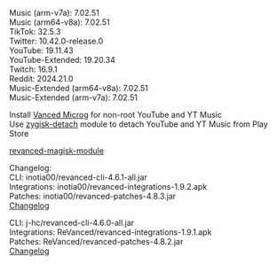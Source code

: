 Music (arm-v7a): 7.02.51  
Music (arm64-v8a): 7.02.51  
TikTok: 32.5.3  
Twitter: 10.42.0-release.0  
YouTube: 19.11.43  
YouTube-Extended: 19.20.34  
Twitch: 16.9.1  
Reddit: 2024.21.0  
Music-Extended (arm64-v8a): 7.02.51  
Music-Extended (arm-v7a): 7.02.51  

Install [Vanced Microg](https://github.com/TeamVanced/VancedMicroG/releases) for non-root YouTube and YT Music  
Use [zygisk-detach](https://github.com/j-hc/zygisk-detach) module to detach YouTube and YT Music from Play Store  

[revanced-magisk-module](https://github.com/j-hc/revanced-magisk-module)  

Changelog:  
CLI: inotia00/revanced-cli-4.6.1-all.jar  
Integrations: inotia00/revanced-integrations-1.9.2.apk  
Patches: inotia00/revanced-patches-4.8.3.jar  
[Changelog](https://github.com/inotia00/revanced-patches/releases/tag/v4.8.3)

CLI: j-hc/revanced-cli-4.6.0-all.jar  
Integrations: ReVanced/revanced-integrations-1.9.1.apk  
Patches: ReVanced/revanced-patches-4.8.2.jar  
[Changelog](https://github.com/ReVanced/revanced-patches/releases/tag/v4.8.2)  
